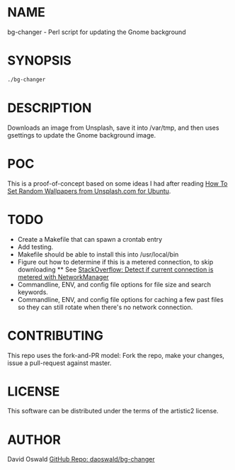 # NAME

bg-changer - Perl script for updating the Gnome background

# SYNOPSIS

```bash
./bg-changer
```

# DESCRIPTION

Downloads an image from Unsplash, save it into /var/tmp, and then uses
gsettings to update the Gnome background image.

# POC

This is a proof-of-concept based on some ideas I had after reading
[How To Set Random Wallpapers from Unsplash.com for Ubuntu](http://youness.net/linux/set-random-wallpapers-unsplash-com-ubuntu).

# TODO

* Create a Makefile that can spawn a crontab entry
* Add testing.
* Makefile should be able to install this into /usr/local/bin
* Figure out how to determine if this is a metered connection, to skip downloading
** See [StackOverflow: Detect if current connection is metered with NetworkManager
](https://stackoverflow.com/a/43287215/716443)
* Commandline, ENV, and config file options for file size and search keywords.
* Commandline, ENV, and config file options for caching a few past files so they can still rotate when there's no network connection.

# CONTRIBUTING

This repo uses the fork-and-PR model: Fork the repo, make your changes, issue a pull-request against
master.

# LICENSE

This software can be distributed under the terms of the artistic2 license.

# AUTHOR

David Oswald
[GitHub Repo: daoswald/bg-changer](https://github.com/daoswald/bg-changer) 
